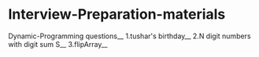 # Interview-Preparation-materials

Dynamic-Programming questions__
1.tushar's birthday__
2.N digit numbers with digit sum S__
3.flipArray__
